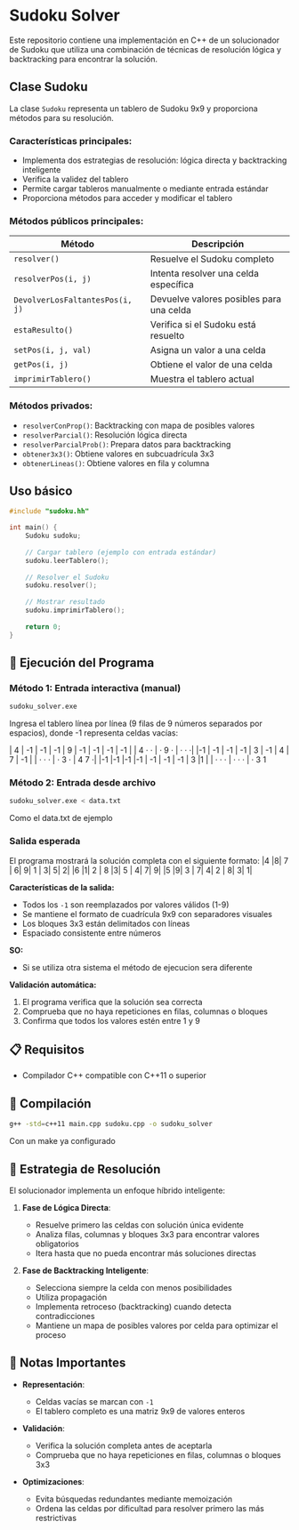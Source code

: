 # Sudoku Solver

Este repositorio contiene una implementación en C++ de un solucionador de Sudoku que utiliza una combinación de técnicas de resolución lógica y backtracking para encontrar la solución.

## Clase Sudoku

La clase `Sudoku` representa un tablero de Sudoku 9x9 y proporciona métodos para su resolución.

### Características principales:
- Implementa dos estrategias de resolución: lógica directa y backtracking inteligente
- Verifica la validez del tablero
- Permite cargar tableros manualmente o mediante entrada estándar
- Proporciona métodos para acceder y modificar el tablero

### Métodos públicos principales:

| Método | Descripción |
|--------|-------------|
| `resolver()` | Resuelve el Sudoku completo |
| `resolverPos(i, j)` | Intenta resolver una celda específica |
| `DevolverLosFaltantesPos(i, j)` | Devuelve valores posibles para una celda |
| `estaResulto()` | Verifica si el Sudoku está resuelto |
| `setPos(i, j, val)` | Asigna un valor a una celda |
| `getPos(i, j)` | Obtiene el valor de una celda |
| `imprimirTablero()` | Muestra el tablero actual |

### Métodos privados:
- `resolverConProp()`: Backtracking con mapa de posibles valores
- `resolverParcial()`: Resolución lógica directa
- `resolverParcialProb()`: Prepara datos para backtracking
- `obtener3x3()`: Obtiene valores en subcuadrícula 3x3
- `obtenerLineas()`: Obtiene valores en fila y columna

## Uso básico

```cpp
#include "sudoku.hh"

int main() {
    Sudoku sudoku;
    
    // Cargar tablero (ejemplo con entrada estándar)
    sudoku.leerTablero();
    
    // Resolver el Sudoku
    sudoku.resolver();
    
    // Mostrar resultado
    sudoku.imprimirTablero();
    
    return 0;
}
```

## 🚀 Ejecución del Programa

### Método 1: Entrada interactiva (manual)
```bash
sudoku_solver.exe
```

Ingresa el tablero línea por línea (9 filas de 9 números separados por espacios), donde -1 representa celdas vacías:

| 4 | -1 | -1 | -1 | 9 | -1 | -1 | -1 | -1 |   | 4 · · | · 9 · | · · ·|
|-1 | -1 | -1 | -1 | 3 | -1 | 4 | 7 | -1 |     | · · · | · 3 · | 4 7 ·|
|-1 |-1  |-1  |-1 | -1 | -1 | -1 | 3  |1 |     | · · · | · · · | · 3 1

### Método 2: Entrada desde archivo
```bash
sudoku_solver.exe < data.txt
```
Como el data.txt de ejemplo

### Salida esperada

El programa mostrará la solución completa con el siguiente formato:
|4 |8| 7 | 6| 9| 1 | 3| 5| 2|
|6 |1| 2 | 8 |3| 5 | 4| 7| 9|
|5 |9| 3 | 7| 4| 2 | 8| 3| 1|

**Características de la salida:**
- Todos los `-1` son reemplazados por valores válidos (1-9)
- Se mantiene el formato de cuadrícula 9x9 con separadores visuales
- Los bloques 3x3 están delimitados con líneas
- Espaciado consistente entre números

**SO:**
- Si se utiliza otra sistema el método de ejecucion sera diferente

**Validación automática:**
1. El programa verifica que la solución sea correcta
2. Comprueba que no haya repeticiones en filas, columnas o bloques
3. Confirma que todos los valores estén entre 1 y 9

## 📋 Requisitos
- Compilador C++ compatible con C++11 o superior

## 🔧 Compilación
```bash
g++ -std=c++11 main.cpp sudoku.cpp -o sudoku_solver
```

Con un make ya configurado

## 🧠 Estrategia de Resolución

El solucionador implementa un enfoque híbrido inteligente:

1. **Fase de Lógica Directa**:
   - Resuelve primero las celdas con solución única evidente
   - Analiza filas, columnas y bloques 3x3 para encontrar valores obligatorios
   - Itera hasta que no pueda encontrar más soluciones directas

2. **Fase de Backtracking Inteligente**:
   - Selecciona siempre la celda con menos posibilidades
   - Utiliza propagación
   - Implementa retroceso (backtracking) cuando detecta contradicciones
   - Mantiene un mapa de posibles valores por celda para optimizar el proceso

## 📝 Notas Importantes

- **Representación**:
  - Celdas vacías se marcan con `-1`
  - El tablero completo es una matriz 9x9 de valores enteros

- **Validación**:
  - Verifica la solución completa antes de aceptarla
  - Comprueba que no haya repeticiones en filas, columnas o bloques 3x3

- **Optimizaciones**:
  - Evita búsquedas redundantes mediante memoización
  - Ordena las celdas por dificultad para resolver primero las más restrictivas

